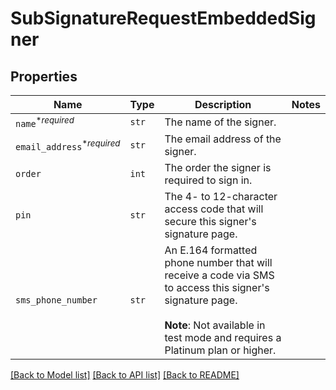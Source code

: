 # SubSignatureRequestEmbeddedSigner



## Properties

| Name | Type | Description | Notes |
| ---- | ---- | ----------- | ----- |
| `name`<sup>*_required_</sup> | ```str``` |  The name of the signer.  |  |
| `email_address`<sup>*_required_</sup> | ```str``` |  The email address of the signer.  |  |
| `order` | ```int``` |  The order the signer is required to sign in.  |  |
| `pin` | ```str``` |  The 4- to 12-character access code that will secure this signer&#39;s signature page.  |  |
| `sms_phone_number` | ```str``` |  An E.164 formatted phone number that will receive a code via SMS to access this signer&#39;s signature page.<br><br>**Note**: Not available in test mode and requires a Platinum plan or higher.  |  |


[[Back to Model list]](../README.md#documentation-for-models) [[Back to API list]](../README.md#documentation-for-api-endpoints) [[Back to README]](../README.md)


